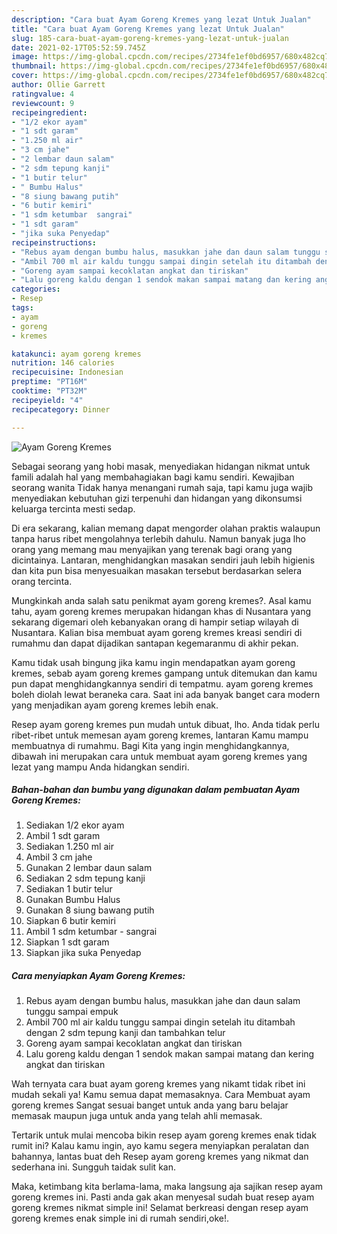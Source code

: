 ```yaml
---
description: "Cara buat Ayam Goreng Kremes yang lezat Untuk Jualan"
title: "Cara buat Ayam Goreng Kremes yang lezat Untuk Jualan"
slug: 185-cara-buat-ayam-goreng-kremes-yang-lezat-untuk-jualan
date: 2021-02-17T05:52:59.745Z
image: https://img-global.cpcdn.com/recipes/2734fe1ef0bd6957/680x482cq70/ayam-goreng-kremes-foto-resep-utama.jpg
thumbnail: https://img-global.cpcdn.com/recipes/2734fe1ef0bd6957/680x482cq70/ayam-goreng-kremes-foto-resep-utama.jpg
cover: https://img-global.cpcdn.com/recipes/2734fe1ef0bd6957/680x482cq70/ayam-goreng-kremes-foto-resep-utama.jpg
author: Ollie Garrett
ratingvalue: 4
reviewcount: 9
recipeingredient:
- "1/2 ekor ayam"
- "1 sdt garam"
- "1.250 ml air"
- "3 cm jahe"
- "2 lembar daun salam"
- "2 sdm tepung kanji"
- "1 butir telur"
- " Bumbu Halus"
- "8 siung bawang putih"
- "6 butir kemiri"
- "1 sdm ketumbar  sangrai"
- "1 sdt garam"
- "jika suka Penyedap"
recipeinstructions:
- "Rebus ayam dengan bumbu halus, masukkan jahe dan daun salam tunggu sampai empuk"
- "Ambil 700 ml air kaldu tunggu sampai dingin setelah itu ditambah dengan 2 sdm tepung kanji dan tambahkan telur"
- "Goreng ayam sampai kecoklatan angkat dan tiriskan"
- "Lalu goreng kaldu dengan 1 sendok makan sampai matang dan kering angkat dan tiriskan"
categories:
- Resep
tags:
- ayam
- goreng
- kremes

katakunci: ayam goreng kremes 
nutrition: 146 calories
recipecuisine: Indonesian
preptime: "PT16M"
cooktime: "PT32M"
recipeyield: "4"
recipecategory: Dinner

---
```



![Ayam Goreng Kremes](https://img-global.cpcdn.com/recipes/2734fe1ef0bd6957/680x482cq70/ayam-goreng-kremes-foto-resep-utama.jpg)

Sebagai seorang yang hobi masak, menyediakan hidangan nikmat untuk famili adalah hal yang membahagiakan bagi kamu sendiri. Kewajiban seorang  wanita Tidak hanya menangani rumah saja, tapi kamu juga wajib menyediakan kebutuhan gizi terpenuhi dan hidangan yang dikonsumsi keluarga tercinta mesti sedap.

Di era  sekarang, kalian memang dapat mengorder olahan praktis walaupun tanpa harus ribet mengolahnya terlebih dahulu. Namun banyak juga lho orang yang memang mau menyajikan yang terenak bagi orang yang dicintainya. Lantaran, menghidangkan masakan sendiri jauh lebih higienis dan kita pun bisa menyesuaikan masakan tersebut berdasarkan selera orang tercinta. 



Mungkinkah anda salah satu penikmat ayam goreng kremes?. Asal kamu tahu, ayam goreng kremes merupakan hidangan khas di Nusantara yang sekarang digemari oleh kebanyakan orang di hampir setiap wilayah di Nusantara. Kalian bisa membuat ayam goreng kremes kreasi sendiri di rumahmu dan dapat dijadikan santapan kegemaranmu di akhir pekan.

Kamu tidak usah bingung jika kamu ingin mendapatkan ayam goreng kremes, sebab ayam goreng kremes gampang untuk ditemukan dan kamu pun dapat menghidangkannya sendiri di tempatmu. ayam goreng kremes boleh diolah lewat beraneka cara. Saat ini ada banyak banget cara modern yang menjadikan ayam goreng kremes lebih enak.

Resep ayam goreng kremes pun mudah untuk dibuat, lho. Anda tidak perlu ribet-ribet untuk memesan ayam goreng kremes, lantaran Kamu mampu membuatnya di rumahmu. Bagi Kita yang ingin menghidangkannya, dibawah ini merupakan cara untuk membuat ayam goreng kremes yang lezat yang mampu Anda hidangkan sendiri.

<!--inarticleads1-->

##### Bahan-bahan dan bumbu yang digunakan dalam pembuatan Ayam Goreng Kremes:

1. Sediakan 1/2 ekor ayam
1. Ambil 1 sdt garam
1. Sediakan 1.250 ml air
1. Ambil 3 cm jahe
1. Gunakan 2 lembar daun salam
1. Sediakan 2 sdm tepung kanji
1. Sediakan 1 butir telur
1. Gunakan  Bumbu Halus
1. Gunakan 8 siung bawang putih
1. Siapkan 6 butir kemiri
1. Ambil 1 sdm ketumbar - sangrai
1. Siapkan 1 sdt garam
1. Siapkan jika suka Penyedap




<!--inarticleads2-->

##### Cara menyiapkan Ayam Goreng Kremes:

1. Rebus ayam dengan bumbu halus, masukkan jahe dan daun salam tunggu sampai empuk
1. Ambil 700 ml air kaldu tunggu sampai dingin setelah itu ditambah dengan 2 sdm tepung kanji dan tambahkan telur
1. Goreng ayam sampai kecoklatan angkat dan tiriskan
1. Lalu goreng kaldu dengan 1 sendok makan sampai matang dan kering angkat dan tiriskan




Wah ternyata cara buat ayam goreng kremes yang nikamt tidak ribet ini mudah sekali ya! Kamu semua dapat memasaknya. Cara Membuat ayam goreng kremes Sangat sesuai banget untuk anda yang baru belajar memasak maupun juga untuk anda yang telah ahli memasak.

Tertarik untuk mulai mencoba bikin resep ayam goreng kremes enak tidak rumit ini? Kalau kamu ingin, ayo kamu segera menyiapkan peralatan dan bahannya, lantas buat deh Resep ayam goreng kremes yang nikmat dan sederhana ini. Sungguh taidak sulit kan. 

Maka, ketimbang kita berlama-lama, maka langsung aja sajikan resep ayam goreng kremes ini. Pasti anda gak akan menyesal sudah buat resep ayam goreng kremes nikmat simple ini! Selamat berkreasi dengan resep ayam goreng kremes enak simple ini di rumah sendiri,oke!.

